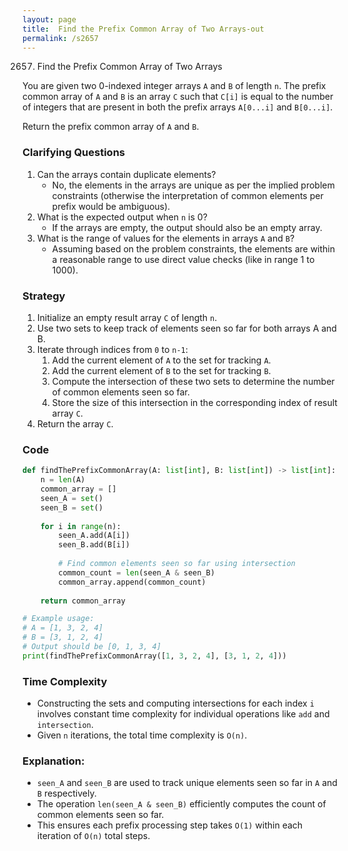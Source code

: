 ```yaml
---
layout: page
title:  Find the Prefix Common Array of Two Arrays-out
permalink: /s2657
---
```

2657. Find the Prefix Common Array of Two Arrays

You are given two 0-indexed integer arrays `A` and `B` of length `n`. The prefix common array of `A` and `B` is an array `C` such that `C[i]` is equal to the number of integers that are present in both the prefix arrays `A[0...i]` and `B[0...i]`. 

Return the prefix common array of `A` and `B`.

### Clarifying Questions
1. Can the arrays contain duplicate elements? 
   - No, the elements in the arrays are unique as per the implied problem constraints (otherwise the interpretation of common elements per prefix would be ambiguous).
2. What is the expected output when `n` is 0?
   - If the arrays are empty, the output should also be an empty array.
3. What is the range of values for the elements in arrays `A` and `B`?
   - Assuming based on the problem constraints, the elements are within a reasonable range to use direct value checks (like in range 1 to 1000).

### Strategy
1. Initialize an empty result array `C` of length `n`.
2. Use two sets to keep track of elements seen so far for both arrays A and B.
3. Iterate through indices from `0` to `n-1`:
    1. Add the current element of `A` to the set for tracking `A`.
    2. Add the current element of `B` to the set for tracking `B`.
    3. Compute the intersection of these two sets to determine the number of common elements seen so far.
    4. Store the size of this intersection in the corresponding index of result array `C`.
4. Return the array `C`.

### Code
```python
def findThePrefixCommonArray(A: list[int], B: list[int]) -> list[int]:
    n = len(A)
    common_array = []
    seen_A = set()
    seen_B = set()
    
    for i in range(n):
        seen_A.add(A[i])
        seen_B.add(B[i])
        
        # Find common elements seen so far using intersection
        common_count = len(seen_A & seen_B)
        common_array.append(common_count)
        
    return common_array

# Example usage:
# A = [1, 3, 2, 4]
# B = [3, 1, 2, 4]
# Output should be [0, 1, 3, 4]
print(findThePrefixCommonArray([1, 3, 2, 4], [3, 1, 2, 4]))
```

### Time Complexity
- Constructing the sets and computing intersections for each index `i` involves constant time complexity for individual operations like `add` and `intersection`.
- Given `n` iterations, the total time complexity is `O(n)`.

### Explanation:
- `seen_A` and `seen_B` are used to track unique elements seen so far in `A` and `B` respectively.
- The operation `len(seen_A & seen_B)` efficiently computes the count of common elements seen so far.
- This ensures each prefix processing step takes `O(1)` within each iteration of `O(n)` total steps.